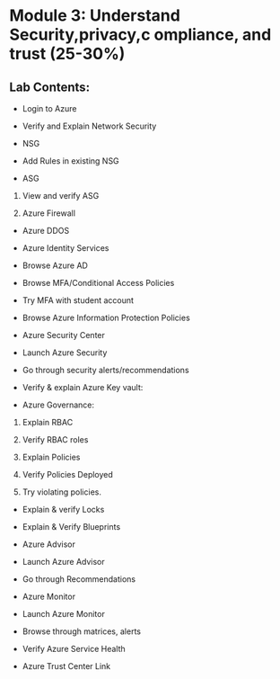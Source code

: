 # Module 3: Understand Security,privacy,c ompliance, and trust (25-30%)

## Lab Contents:

* Login to Azure 

* Verify and Explain Network Security 

* NSG 

* Add Rules in existing NSG 

* ASG 

1. View and verify ASG 

2. Azure Firewall 

* Azure DDOS 

* Azure Identity Services 

* Browse Azure AD 

* Browse MFA/Conditional Access Policies 

* Try MFA with student account 

* Browse Azure Information Protection Policies 

* Azure Security Center 

* Launch Azure Security 

* Go through security alerts/recommendations 

* Verify & explain Azure Key vault: 

* Azure Governance: 

1. Explain RBAC 

2. Verify RBAC roles 

3. Explain Policies 

4. Verify Policies Deployed 

5. Try violating policies.  

* Explain & verify Locks 

* Explain & Verify Blueprints 

* Azure Advisor 

* Launch Azure Advisor 

* Go through Recommendations 

* Azure Monitor 

* Launch Azure Monitor 

* Browse through matrices, alerts 

* Verify Azure Service Health 

* Azure Trust Center Link 
